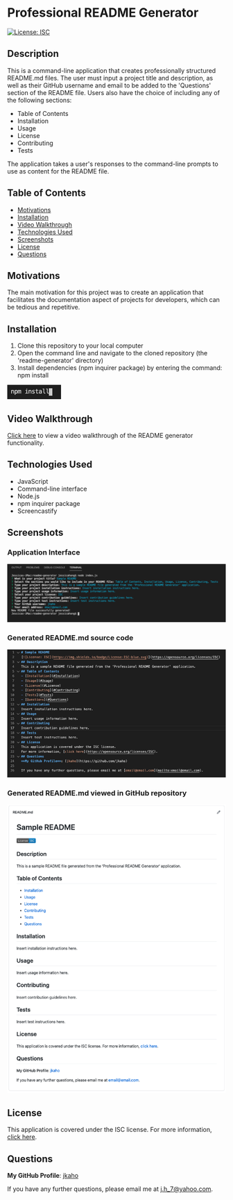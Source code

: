 # Professional README Generator 
[![License: ISC](https://img.shields.io/badge/License-ISC-blue.svg)](https://opensource.org/licenses/ISC)

## Description
This is a command-line application that creates professionally structured README.md files. The user must input a project title and description, as well as their GitHub username and email to be added to the 'Questions' section of the README file. Users also have the choice of including any of the following sections:
- Table of Contents
- Installation
- Usage
- License
- Contributing
- Tests

The application takes a user's responses to the command-line prompts to use as content for the README file. 

## Table of Contents
- [Motivations](#Motivations)
- [Installation](#Installation)
- [Video Walkthrough](#Video-Walkthrough)
- [Technologies Used](#Technologies-Used)
- [Screenshots](#Screenshots)
- [License](#License)
- [Questions](#Questions)

## Motivations 
The main motivation for this project was to create an application that facilitates the documentation aspect of projects for developers, which can be tedious and repetitive. 

## Installation
1. Clone this repository to your local computer
2. Open the command line and navigate to the cloned repository (the 'readme-generator' directory)
3. Install dependencies (npm inquirer package) by entering the command: npm install

![npm install](images/npm-install.png)

## Video Walkthrough
[Click here](https://drive.google.com/file/d/1I4z7O5Df3SYU64YqFhRczU2Q6OSWPIYO/view?usp=sharing) to view a video walkthrough of the README generator functionality.

## Technologies Used 
- JavaScript
- Command-line interface
- Node.js
- npm inquirer package 
- Screencastify

## Screenshots

### Application Interface

![Professional README Generator application interface](images/application.png)

### Generated README.md source code

![Example of generated README.md source code](images/readme.png)

### Generated README.md viewed in GitHub repository

![Example of generated README.md as viewed in a GitHub repository](images/github-readme.png)

## License
This application is covered under the ISC license.
For more information, [click here](https://opensource.org/licenses/ISC).

## Questions
**My GitHub Profile**: [jkaho](https://github.com/jkaho)

If you have any further questions, please email me at [j.h_7@yahoo.com](mailto:j.h_7@yahoo.com).
